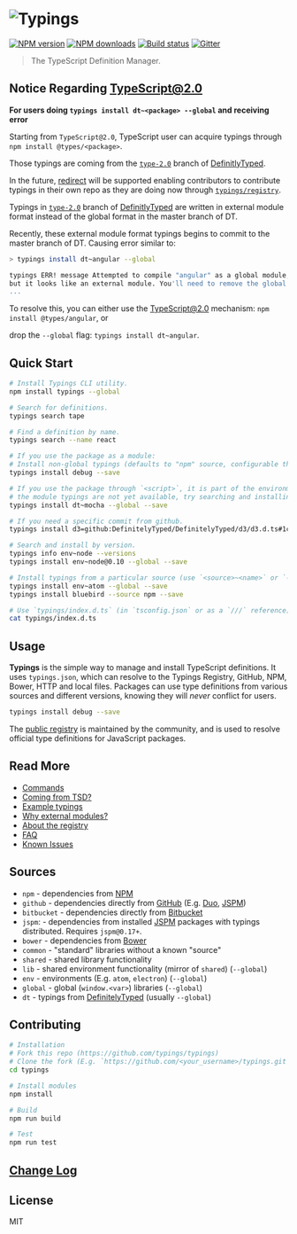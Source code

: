 # ![Typings](https://cdn.rawgit.com/typings/typings/master/logo.svg)

[![NPM version][npm-image]][npm-url]
[![NPM downloads][downloads-image]][downloads-url]
[![Build status][travis-image]][travis-url]
[![Gitter][gitter-image]][gitter-url]

> The TypeScript Definition Manager.

## Notice Regarding TypeScript@2.0

**For users doing `typings install dt~<package> --global` and receiving error**

Starting from `TypeScript@2.0`, TypeScript user can acquire typings through `npm install @types/<package>`.

Those typings are coming from the [`type-2.0`](https://github.com/DefinitelyTyped/DefinitelyTyped/tree/types-2.0) branch of [DefinitlyTyped](https://github.com/DefinitelyTyped/DefinitelyTyped).

In the future, [redirect](https://github.com/Microsoft/types-publisher/issues/4) will be supported enabling contributors to contribute typings in their own repo as they are doing now through [`typings/registry`](https://github.com/typings/registry).

Typings in [`type-2.0`](https://github.com/DefinitelyTyped/DefinitelyTyped/tree/types-2.0) branch of [DefinitlyTyped](https://github.com/DefinitelyTyped/DefinitelyTyped) are written in external module format instead of the global format in the master branch of DT.

Recently, these external module format typings begins to commit to the master branch of DT.
Causing error similar to:

```sh
> typings install dt~angular --global 

typings ERR! message Attempted to compile "angular" as a global module,
but it looks like an external module. You'll need to remove the global option to continue.
...
```

To resolve this, you can either use the TypeScript@2.0 mechanism: `npm install @types/angular`, or

drop the `--global` flag: `typings install dt~angular`.


## Quick Start

```sh
# Install Typings CLI utility.
npm install typings --global

# Search for definitions.
typings search tape

# Find a definition by name.
typings search --name react

# If you use the package as a module:
# Install non-global typings (defaults to "npm" source, configurable through `defaultSource` in `.typingsrc`).
typings install debug --save

# If you use the package through `<script>`, it is part of the environment, or
# the module typings are not yet available, try searching and installing with `--global`:
typings install dt~mocha --global --save

# If you need a specific commit from github.
typings install d3=github:DefinitelyTyped/DefinitelyTyped/d3/d3.d.ts#1c05872e7811235f43780b8b596bfd26fe8e7760 --global --save

# Search and install by version.
typings info env~node --versions
typings install env~node@0.10 --global --save

# Install typings from a particular source (use `<source>~<name>` or `--source <source>`).
typings install env~atom --global --save
typings install bluebird --source npm --save

# Use `typings/index.d.ts` (in `tsconfig.json` or as a `///` reference).
cat typings/index.d.ts
```

## Usage

**Typings** is the simple way to manage and install TypeScript definitions. It uses `typings.json`, which can resolve to the Typings Registry, GitHub, NPM, Bower, HTTP and local files. Packages can use type definitions from various sources and different versions, knowing they will _never_ conflict for users.

```sh
typings install debug --save
```

The [public registry](https://github.com/typings/registry) is maintained by the community, and is used to resolve official type definitions for JavaScript packages.

## Read More

* [Commands](docs/commands.md)
* [Coming from TSD?](docs/tsd.md)
* [Example typings](docs/examples.md)
* [Why external modules?](docs/external-modules.md)
* [About the registry](docs/registry.md)
* [FAQ](docs/faq.md)
* [Known Issues](docs/known-issues.md)

## Sources

* `npm` - dependencies from [NPM](http://npmjs.org/)
* `github` - dependencies directly from [GitHub](https://github.com/) (E.g. [Duo](http://duojs.org/), [JSPM](http://jspm.io/))
* `bitbucket` - dependencies directly from [Bitbucket](https://bitbucket.org)
* `jspm`: - dependencies from installed [JSPM](http://jspm.io/) packages with typings distributed. Requires `jspm@0.17+`.
* `bower` - dependencies from [Bower](http://bower.io/)
* `common` - "standard" libraries without a known "source"
* `shared` - shared library functionality
* `lib` - shared environment functionality (mirror of `shared`) (`--global`)
* `env` - environments (E.g. `atom`, `electron`) (`--global`)
* `global` - global (`window.<var>`) libraries (`--global`)
* `dt` - typings from [DefinitelyTyped](https://github.com/DefinitelyTyped/DefinitelyTyped) (usually `--global`)

## Contributing

```sh
# Installation
# Fork this repo (https://github.com/typings/typings)
# Clone the fork (E.g. `https://github.com/<your_username>/typings.git`)
cd typings

# Install modules
npm install

# Build
npm run build

# Test
npm run test
```

## [Change Log](https://github.com/typings/typings/releases)

## License

MIT

[npm-image]: https://img.shields.io/npm/v/typings.svg?style=flat
[npm-url]: https://npmjs.org/package/typings
[downloads-image]: https://img.shields.io/npm/dm/typings.svg?style=flat
[downloads-url]: https://npmjs.org/package/typings
[travis-image]: https://img.shields.io/travis/typings/typings.svg?style=flat
[travis-url]: https://travis-ci.org/typings/typings
[gitter-image]: https://badges.gitter.im/typings/typings.svg
[gitter-url]: https://gitter.im/typings/typings?utm_source=badge&utm_medium=badge&utm_campaign=pr-badge
